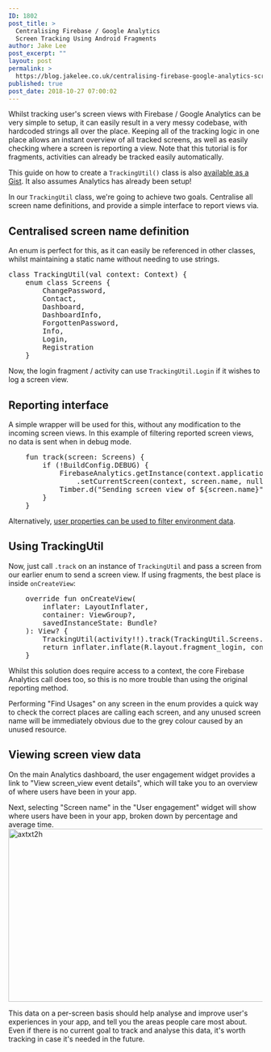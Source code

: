 ```yaml
---
ID: 1802
post_title: >
  Centralising Firebase / Google Analytics
  Screen Tracking Using Android Fragments
author: Jake Lee
post_excerpt: ""
layout: post
permalink: >
  https://blog.jakelee.co.uk/centralising-firebase-google-analytics-screen-tracking-using-android-fragments/
published: true
post_date: 2018-10-27 07:00:02
---
```

Whilst tracking user's screen views with Firebase / Google Analytics can be very simple to setup, it can easily result in a very messy codebase, with hardcoded strings all over the place. Keeping all of the tracking logic in one place allows an instant overview of all tracked screens, as well as easily checking where a screen is reporting a view. Note that this tutorial is for fragments, activities can already be tracked easily automatically.

This guide on how to create a <code>TrackingUtil()</code> class is also <a href="https://gist.github.com/JakeSteam/19c4d4869001b41c81de9c5b91dfd4c3" target="_blank" rel="noopener">available as a Gist</a>. It also assumes Analytics has already been setup!

<!--more-->

In our <code>TrackingUtil</code> class, we're going to achieve two goals. Centralise all screen name definitions, and provide a simple interface to report views via.
<h2>Centralised screen name definition</h2>
An enum is perfect for this, as it can easily be referenced in other classes, whilst maintaining a static name without needing to use strings.
<pre>class TrackingUtil(val context: Context) {
    enum class Screens {
        ChangePassword,
        Contact,
        Dashboard,
        DashboardInfo,
        ForgottenPassword,
        Info,
        Login,
        Registration
    }</pre>
Now, the login fragment / activity can use <code>TrackingUtil.Login</code> if it wishes to log a screen view.
<h2>Reporting interface</h2>
A simple wrapper will be used for this, without any modification to the incoming screen views. In this example of filtering reported screen views, no data is sent when in debug mode.
<pre>
    fun track(screen: Screens) {
        if (!BuildConfig.DEBUG) {
            FirebaseAnalytics.getInstance(context.applicationContext)
                .setCurrentScreen(context, screen.name, null)
            Timber.d("Sending screen view of ${screen.name}")
        }
    }</pre>
Alternatively, <a href="https://blog.jakelee.co.uk//filtering-google-firebase-analytics-traffic-by-buildtype-environment-on-android">user properties can be used to filter environment data</a>.
<h2>Using TrackingUtil</h2>
Now, just call <code>.track</code> on an instance of <code>TrackingUtil</code> and pass a screen from our earlier enum to send a screen view. If using fragments, the best place is inside <code>onCreateView</code>:
<pre>
    override fun onCreateView(
        inflater: LayoutInflater,
        container: ViewGroup?,
        savedInstanceState: Bundle?
    ): View? {
        TrackingUtil(activity!!).track(TrackingUtil.Screens.Login)
        return inflater.inflate(R.layout.fragment_login, container, false)
    }</pre>
Whilst this solution does require access to a context, the core Firebase Analytics call does too, so this is no more trouble than using the original reporting method.

Performing "Find Usages" on any screen in the enum provides a quick way to check the correct places are calling each screen, and any unused screen name will be immediately obvious due to the grey colour caused by an unused resource.
<h2>Viewing screen view data</h2>
On the main Analytics dashboard, the user engagement widget provides a link to "View screen_view event details", which will take you to an overview of where users have been in your app.

Next, selecting "Screen name" in the "User engagement" widget will show where users have been in your app, broken down by percentage and average time.
<img class="alignnone size-full wp-image-1803" src="https://blog.jakelee.co.uk//wp-content/uploads/2018/10/axtxt2h.png" alt="axtxt2h" width="506" height="342" />

This data on a per-screen basis should help analyse and improve user's experiences in your app, and tell you the areas people care most about. Even if there is no current goal to track and analyse this data, it's worth tracking in case it's needed in the future.